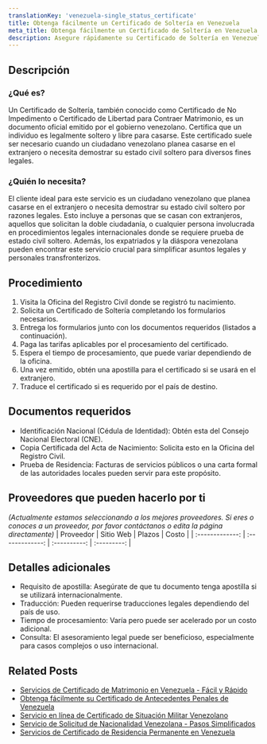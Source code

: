 ```yaml
---
translationKey: 'venezuela-single_status_certificate'
title: Obtenga fácilmente un Certificado de Soltería en Venezuela
meta_title: Obtenga fácilmente un Certificado de Soltería en Venezuela
description: Asegure rápidamente su Certificado de Soltería en Venezuela con nuestra guía integral. Esencial para matrimonios y procesos legales en el extranjero.
---
```


## Descripción
### ¿Qué es?
Un Certificado de Soltería, también conocido como Certificado de No Impedimento o Certificado de Libertad para Contraer Matrimonio, es un documento oficial emitido por el gobierno venezolano. Certifica que un individuo es legalmente soltero y libre para casarse. Este certificado suele ser necesario cuando un ciudadano venezolano planea casarse en el extranjero o necesita demostrar su estado civil soltero para diversos fines legales.

### ¿Quién lo necesita?
El cliente ideal para este servicio es un ciudadano venezolano que planea casarse en el extranjero o necesita demostrar su estado civil soltero por razones legales. Esto incluye a personas que se casan con extranjeros, aquellos que solicitan la doble ciudadanía, o cualquier persona involucrada en procedimientos legales internacionales donde se requiere prueba de estado civil soltero. Además, los expatriados y la diáspora venezolana pueden encontrar este servicio crucial para simplificar asuntos legales y personales transfronterizos.

## Procedimiento

1. Visita la Oficina del Registro Civil donde se registró tu nacimiento.
2. Solicita un Certificado de Soltería completando los formularios necesarios.
3. Entrega los formularios junto con los documentos requeridos (listados a continuación).
4. Paga las tarifas aplicables por el procesamiento del certificado.
5. Espera el tiempo de procesamiento, que puede variar dependiendo de la oficina.
6. Una vez emitido, obtén una apostilla para el certificado si se usará en el extranjero.
7. Traduce el certificado si es requerido por el país de destino.

## Documentos requeridos

- Identificación Nacional (Cédula de Identidad): Obtén esta del Consejo Nacional Electoral (CNE).
- Copia Certificada del Acta de Nacimiento: Solicita esto en la Oficina del Registro Civil.
- Prueba de Residencia: Facturas de servicios públicos o una carta formal de las autoridades locales pueden servir para este propósito.

## Proveedores que pueden hacerlo por ti
_(Actualmente estamos seleccionando a los mejores proveedores. Si eres o conoces a un proveedor, por favor contáctanos o edita la página directamente)_ 
| Proveedor       |   Sitio Web     |    Plazos    |    Costo    |
| :-------------: | :-------------: | :----------: | :---------: |

## Detalles adicionales

- Requisito de apostilla: Asegúrate de que tu documento tenga apostilla si se utilizará internacionalmente.
- Traducción: Pueden requerirse traducciones legales dependiendo del país de uso.
- Tiempo de procesamiento: Varía pero puede ser acelerado por un costo adicional.
- Consulta: El asesoramiento legal puede ser beneficioso, especialmente para casos complejos o uso internacional.


## Related Posts

- [Servicios de Certificado de Matrimonio en Venezuela - Fácil y Rápido](https://tramitit.com/es/guides/venezuela/certificado_de_matrimonio/)
- [Obtenga fácilmente su Certificado de Antecedentes Penales de Venezuela](https://tramitit.com/es/guides/venezuela/certificado_de_antecedentes_penales/)
- [Servicio en línea de Certificado de Situación Militar Venezolano](https://tramitit.com/es/guides/venezuela/certificado_de_situación_militar/)
- [Servicio de Solicitud de Nacionalidad Venezolana - Pasos Simplificados](https://tramitit.com/es/guides/venezuela/solicitud_de_nacionalidad/)
- [Servicios de Certificado de Residencia Permanente en Venezuela](https://tramitit.com/es/guides/venezuela/certificado_de_residencia_permanente/)